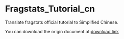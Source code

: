 # Fragstats_Tutorial_cn
Translate fragstats official tutorial to Simplified Chinese.

You can download the origin document at:[download link]()
